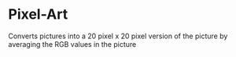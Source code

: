 # Pixel-Art
Converts pictures into a 20 pixel x 20 pixel version of the picture by averaging the RGB values in the picture
